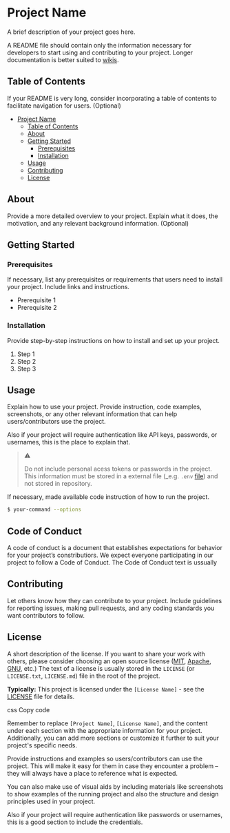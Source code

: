 # Project Name

A brief description of your project goes here.

A README file should contain only the information necessary for developers to start using and contributing to your project. Longer documentation is better suited to [wikis](https://github.com/sergiomrebelo/ldc-repository-example/wiki).

## Table of Contents

If your README is very long, consider incorporating a table of contents to facilitate navigation for users.  (Optional)

- [Project Name](#project-name)
    - [Table of Contents](#table-of-contents)
    - [About](#about)
    - [Getting Started](#getting-started)
        - [Prerequisites](#prerequisites)
        - [Installation](#installation)
    - [Usage](#usage)
    - [Contributing](#contributing)
    - [License](#license)

## About

Provide a more detailed overview to your project. Explain what it does, the motivation, and any relevant background information. (Optional)

## Getting Started

### Prerequisites

If necessary, list any prerequisites or requirements that users need to install your project. Include links and instructions.

- Prerequisite 1
- Prerequisite 2

### Installation

Provide step-by-step instructions on how to install and set up your project.

1. Step 1
2. Step 2
3. Step 3

## Usage

Explain how to use your project. Provide instruction, code examples, screenshots, or any other relevant information that can help users/contributors use the project.

Also if your project will require authentication like API keys, passwords, or usernames, this is the place to explain that.

> ⚠️ 
> 
> Do not include personal acess tokens or passwords in the project. This information must be stored in a external file (_e.g. `.env` [file](https://en.wikipedia.org/wiki/Environment_variable)) and not stored in repository.

If necessary, made available code instruction of how to run the project.
```bash
$ your-command --options
```

## Code of Conduct
A code of conduct is a document that establishes expectations for behavior for your project’s constributiors. 
We expect everyone participating in our project to follow a Code of Conduct. The Code of Conduct text is ussually 

## Contributing
Let others know how they can contribute to your project. Include guidelines for reporting issues, making pull requests, and any coding standards you want contributors to follow.

## License
A short description of the license. If you want to share your work with others, please consider choosing an open source license ([MIT](https://opensource.org/license/mit/), [Apache](https://www.apache.org/licenses/LICENSE-2.0), [GNU](https://www.gnu.org/licenses/gpl-3.0.html), etc.)
The text of a license is usually stored in the `LICENSE` (or `LICENSE.txt`, `LICENSE.md`) file in the root of the project.

**Typically:** This project is licensed under the `[License Name]` - see the [LICENSE](LICENSE) file for details.

css
Copy code

Remember to replace `[Project Name]`, `[License Name]`, and the content under each section with the appropriate information for your project. Additionally, you can add more sections or customize it further to suit your project's specific needs.

Provide instructions and examples so users/contributors can use the project. This will make it easy for them in case they encounter a problem – they will always have a place to reference what is expected.

You can also make use of visual aids by including materials like screenshots to show examples of the running project and also the structure and design principles used in your project.

Also if your project will require authentication like passwords or usernames, this is a good section to include the credentials.



 
